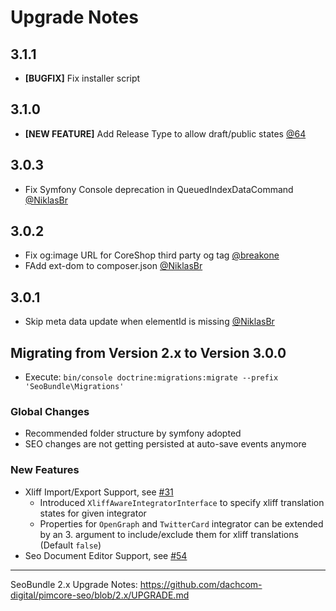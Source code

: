 # Upgrade Notes

## 3.1.1
- **[BUGFIX]** Fix installer script

## 3.1.0
- **[NEW FEATURE]** Add Release Type to allow draft/public states [@64](https://github.com/dachcom-digital/pimcore-seo/issues/64)

## 3.0.3
- Fix Symfony Console deprecation in QueuedIndexDataCommand [@NiklasBr](https://github.com/dachcom-digital/pimcore-seo/pull/63)

## 3.0.2
- Fix og:image URL for CoreShop third party og tag [@breakone ](https://github.com/dachcom-digital/pimcore-seo/pull/61)
- FAdd ext-dom to composer.json [@NiklasBr](https://github.com/dachcom-digital/pimcore-seo/pull/51)

## 3.0.1
- Skip meta data update when elementId is missing [@NiklasBr](https://github.com/dachcom-digital/pimcore-seo/pull/58)

## Migrating from Version 2.x to Version 3.0.0
- Execute: `bin/console doctrine:migrations:migrate --prefix 'SeoBundle\Migrations'`

### Global Changes
- Recommended folder structure by symfony adopted
- SEO changes are not getting persisted at auto-save events anymore

### New Features
- Xliff Import/Export Support, see [#31](https://github.com/dachcom-digital/pimcore-seo/issues/31)
    - Introduced `XliffAwareIntegratorInterface` to specify xliff translation states for given integrator
    - Properties for `OpenGraph` and `TwitterCard` integrator can be extended by an 3. argument to include/exclude them for xliff translations (Default `false`)
- Seo Document Editor Support, see [#54](https://github.com/dachcom-digital/pimcore-seo/issues/54)

***

SeoBundle 2.x Upgrade Notes: https://github.com/dachcom-digital/pimcore-seo/blob/2.x/UPGRADE.md
